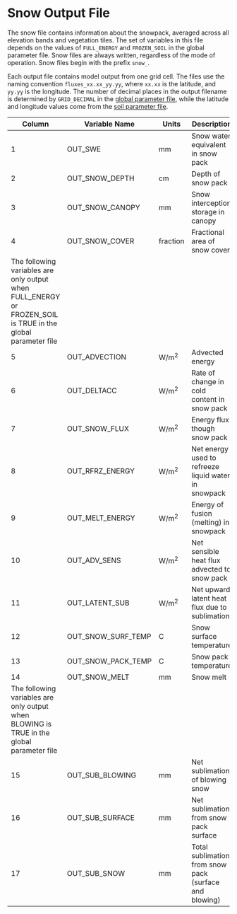 # Snow Output File

The snow file contains information about the snowpack, averaged across all elevation bands and vegetation tiles. The set of variables in this file depends on the values of `FULL_ENERGY` and `FROZEN_SOIL` in the global parameter file. Snow files are always written, regardless of the mode of operation. Snow files begin with the prefix `snow_`.

Each output file contains model output from one grid cell. The files use the naming convention `fluxes_xx.xx_yy.yy`, where `xx.xx` is the latitude, and `yy.yy` is the longitude. The number of decimal places in the output filename is determined by `GRID_DECIMAL` in the [global parameter file](GlobalParam.md), while the latitude and longitude values come from the [soil parameter file](SoilParam.md).

| Column                                                                                                       	| Variable Name      	| Units             | Description                                            	|
|--------------------------------------------------------------------------------------------------------------	|--------------------	|------------------ |--------------------------------------------------------	|
| 1                                                                                                            	| OUT_SWE            	| mm                | Snow water equivalent in snow pack                     	|
| 2                                                                                                            	| OUT_SNOW_DEPTH     	| cm               	| Depth of snow pack                                     	|
| 3                                                                                                            	| OUT_SNOW_CANOPY    	| mm               	| Snow interception storage in canopy                    	|
| 4                                                                                                            	| OUT_SNOW_COVER     	| fraction         	| Fractional area of snow cover                          	|
| The following variables are only output when FULL_ENERGY or FROZEN_SOIL is TRUE in the global parameter file 	|                    	|                  	|                                                        	|
| 5                                                                                                            	| OUT_ADVECTION      	| W/m<sup>2</sup>   | Advected energy                                        	|
| 6                                                                                                            	| OUT_DELTACC        	| W/m<sup>2</sup>  	| Rate of change in cold content in snow pack            	|
| 7                                                                                                            	| OUT_SNOW_FLUX      	| W/m<sup>2</sup>   | Energy flux though snow pack                           	|
| 8                                                                                                            	| OUT_RFRZ_ENERGY    	| W/m<sup>2</sup>   | Net energy used to refreeze liquid water in snowpack   	|
| 9                                                                                                            	| OUT_MELT_ENERGY    	| W/m<sup>2</sup>   | Energy of fusion (melting) in snowpack                 	|
| 10                                                                                                           	| OUT_ADV_SENS       	| W/m<sup>2</sup>   | Net sensible heat flux advected to snow pack           	|
| 11                                                                                                           	| OUT_LATENT_SUB     	| W/m<sup>2</sup>   | Net upward latent heat flux due to sublimation         	|
| 12                                                                                                           	| OUT_SNOW_SURF_TEMP 	| C               	| Snow surface temperature                               	|
| 13                                                                                                           	| OUT_SNOW_PACK_TEMP 	| C               	| Snow pack temperature                                  	|
| 14                                                                                                           	| OUT_SNOW_MELT      	| mm              	| Snow melt                                              	|
| The following variables are only output when BLOWING is TRUE in the global parameter file                    	|                    	|                   |                                                        	|
| 15                                                                                                           	| OUT_SUB_BLOWING    	| mm              	| Net sublimation of blowing snow                        	|
| 16                                                                                                           	| OUT_SUB_SURFACE    	| mm              	| Net sublimation from snow pack surface                 	|
| 17                                                                                                           	| OUT_SUB_SNOW       	| mm              	| Total sublimation from snow pack (surface and blowing) 	|
